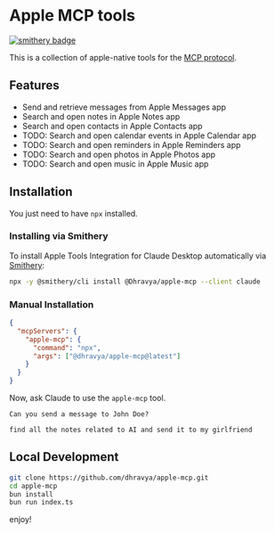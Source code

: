 # Apple MCP tools

[![smithery badge](https://smithery.ai/badge/@Dhravya/apple-mcp)](https://smithery.ai/server/@Dhravya/apple-mcp)

This is a collection of apple-native tools for the [MCP protocol](https://modelcontextprotocol.com/docs/mcp-protocol).


## Features

- Send and retrieve messages from Apple Messages app
- Search and open notes in Apple Notes app
- Search and open contacts in Apple Contacts app
- TODO: Search and open calendar events in Apple Calendar app
- TODO: Search and open reminders in Apple Reminders app
- TODO: Search and open photos in Apple Photos app
- TODO: Search and open music in Apple Music app

## Installation

You just need to have `npx` installed.

### Installing via Smithery

To install Apple Tools Integration for Claude Desktop automatically via [Smithery](https://smithery.ai/server/@Dhravya/apple-mcp):

```bash
npx -y @smithery/cli install @Dhravya/apple-mcp --client claude
```

### Manual Installation
```claude_desktop_config.json
{
  "mcpServers": {
    "apple-mcp": {
      "command": "npx",
      "args": ["@dhravya/apple-mcp@latest"]
    }
  }
}
```

Now, ask Claude to use the `apple-mcp` tool.

```
Can you send a message to John Doe?
```

```
find all the notes related to AI and send it to my girlfriend
```

## Local Development

```bash
git clone https://github.com/dhravya/apple-mcp.git
cd apple-mcp
bun install
bun run index.ts
```

enjoy!
